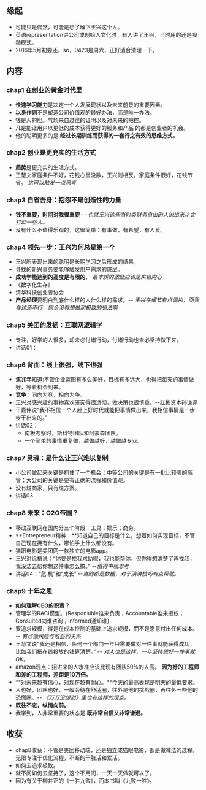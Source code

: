 ##  缘起
+ 可能只是偶然，可能是想了解下王兴这个人。
+ 英语representation讲公司或创始人文化时，有人讲了王兴，当时用的还是视频模式。
+ 2016年5月初要还，so，0423是周六，正好适合清理一下。

##  内容
###  chap1 在创业的黄金时代里
+ **快速学习能力**是决定一个人发展现状以及未来前景的重要因素。
+ **以身作则**不是塑造公司价值观的最好办法，而是唯一办法。
+ 钱是人的胆。气场来自过往的证明以及对未来的把控。
+ 凡是能让用户以更低的成本获得更好的服务和产品 的都是创业者的机会。
+ 他的聪明更多的是 **经过长期训练而获得的一套行之有效的思维方式。**

###  chap2 创业是更充实的生活方式
+ **趋势**是更充实的生活方式。
+ 王慧文家庭条件不好，花钱心里没数，王兴则相反，家庭条件很好，花钱节省。 *这可以触发一点思考*

###  chap3 自省吾身：抱怨不是创造性的力量
+ **钱不重要，时间对我很重要** -- *也就王兴这些当时类财务自由的人说出来才会打动一些人。*
+ 没有什么不值得乐观的，这很简单：有事做，有希望，有人爱。

###  chap4 领先一步：王兴为何总是第一个
+ 王兴所表现出来的聪明是长期学习之后形成的结果。
+ 寻找的新兴事务要能够触发用户需求的底层。
+ **成功学能达到的高度是有限的**， *最本质的激励应该是来自内心*
+ 《数字化生存》
+ 清华科技创业者协会
+ **产品经理**要明白到底什么样的人什么样的需求。-- *王兴在细节有点偏执，而我在这还不行，完全没有想做到极致的想法啊*

###  chap5 美团的发韧：互联网逻辑学
+ 专注，好学的人很多，却未必付诸行动，付诸行动也未必坚持做下来。
+ 讲话01：

###  chap6 背面：线上很强，线下也强
+ **焦兆年**知道:不管企业蓝图有多么美好，目标有多远大，也得把每天的事情做好，等着机会到来。
+ **竞争**：同向为竞，相向为争。
+ 王兴对感兴趣的事物喜欢研究得很透彻，做决策也很慎重。--红彬资本孙谦评
+ 干嘉伟说“我不相信一个人赶上好时代就能把事情做出来，我相信事情是一步步干出来的。”
+ 讲话02：
	+ 南极考察时，斯科特团队和阿蒙森团队。
	+ 一个简单的事情重复做，越做越好，越做越专业。

###  chap7 灵魂：是什么让王兴难以复制
+ 小公司做起来关键是抓住了一个机会；中等公司的关键是有一批比较强的高管；大公司的关键是要有正确的流程和价值观。
+ 没有烂商家，只有烂方案。
+ 讲话03

###  chap8 未来：O2O帝国？
+ 移动互联网在国内分三个阶段：工具；娱乐；商务。
+ **Entrepreneur精神：**知道自己的目标是什么，想着如何实现目标，不管自己现在拥有什么，哪怕手上什么都没有。
+ 猫眼电影是美团网一款独立的电影app。
+ 王兴对徐梧说：“你要是找我求助呢，我也能帮你，但你得想清楚了再找我，我没法去帮你想这件事怎么搞。” --*值得中层思考*
+ 讲话04：“危.机”和“成长”  --*讲的都是数据，对于演讲技巧有点帮助。*

###  chap9 十年之恩
+ **如何理解CEO的职责？**
+ 管理学的RACI模型。{Responsible谁来负责；Accountable谁来授权；Consulted向谁咨询；Informed通知谁}
+ 要追求规模，得是在成本控制的基础上追求规模，而不是愿意付出任何成本。  -- *有点像风险与收益的关系*
+ 王慧文说“我还是相信，任何一个部门一年只需要做对一件事就能获得成功，比如我们把在线投放的钱算清楚。”  -- *对人也是这样，一年坚持做好一件事就OK。*
+ amazon观点：招进来的人水准应该比现有团队50%的人高。 **因为好的工程师和差的工程师，差距是10万倍。**
+ **对未来越有信心，对现在越有耐心。**今天的最高表现是明天的最低要求。
+ 人也好，团队也好，一般会待在舒适圈，往外是他的挑战圈，再往外一些他的恐慌圈。-- *《万万没想到》里也有这样的观点。*
+ **既往不恋，纵情向前。**
+ 我学到，人非常重要的状态是 **既非常自信又非常谦逊。**


##  收获
+ chap8收获：不管是美团移动端，还是独立成猫眼电影，都是做减法的过程，无限专注于优化流程，不断的干脏活和累活。
+ 如何去追求极致。
+ 就不问如何去坚持了，这个不用问，一天一天做就可以了。
+ 因为有关于柳井正的《一胜九败》，而本书叫《九败一胜》。